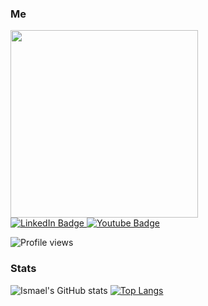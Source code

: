 ### Me
<div id="header">
  <img src="https://media4.giphy.com/media/3ornk57KwDXf81rjWM/200w.webp?cid=ecf05e476dukmfz4d9u0imixls5smshqve4rbcvq9bdsoypl&ep=v1_gifs_search&rid=200w.webp&ct=g" width="300"/>
  <div id = "badges">
    <a href="https://www.linkedin.com/in/ismael-ruiz-ranz-2bb991197/">
      <img src="https://img.shields.io/badge/LinkedIn-blue?style=for-the-badge&logo=linkedin&logoColor=white" alt="LinkedIn Badge"/>
    </a>
    <a href="https://www.youtube.com/@ismaelRR">
      <img src="https://img.shields.io/badge/YouTube-red?style=for-the-badge&logo=youtube&logoColor=white" alt="Youtube Badge"/>
    </a>
  </div>
  
  ![Profile views](https://komarev.com/ghpvc/?username=Equipo45&color=blue)
  
### Stats
  ![Ismael's GitHub stats](https://github-readme-streak-stats.herokuapp.com/?user=Equipo45)
  [![Top Langs](https://github-readme-stats-git-masterrstaa-rickstaa.vercel.app/api/top-langs/?username=Equipo45&layout=compact)](https://github.com/anuraghazra/github-readme-stats)
  
</div>

